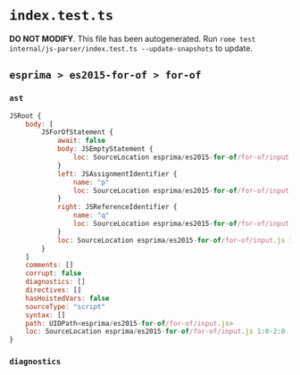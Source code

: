 # `index.test.ts`

**DO NOT MODIFY**. This file has been autogenerated. Run `rome test internal/js-parser/index.test.ts --update-snapshots` to update.

## `esprima > es2015-for-of > for-of`

### `ast`

```javascript
JSRoot {
	body: [
		JSForOfStatement {
			await: false
			body: JSEmptyStatement {
				loc: SourceLocation esprima/es2015-for-of/for-of/input.js 1:12-1:13
			}
			left: JSAssignmentIdentifier {
				name: "p"
				loc: SourceLocation esprima/es2015-for-of/for-of/input.js 1:5-1:6 (p)
			}
			right: JSReferenceIdentifier {
				name: "q"
				loc: SourceLocation esprima/es2015-for-of/for-of/input.js 1:10-1:11 (q)
			}
			loc: SourceLocation esprima/es2015-for-of/for-of/input.js 1:0-1:13
		}
	]
	comments: []
	corrupt: false
	diagnostics: []
	directives: []
	hasHoistedVars: false
	sourceType: "script"
	syntax: []
	path: UIDPath<esprima/es2015-for-of/for-of/input.js>
	loc: SourceLocation esprima/es2015-for-of/for-of/input.js 1:0-2:0
}
```

### `diagnostics`

```

```
